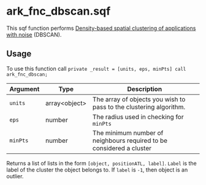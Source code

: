 # ark_fnc_dbscan.sqf

This sqf function performs [Density-based spatial clustering of applications with noise](https://en.wikipedia.org/wiki/DBSCAN) (DBSCAN). 

## Usage

To use this function call `private _result = [units, eps, minPts] call ark_fnc_dbscan;`

| Argument | Type |Description |
|-|-|-|
| `units` | array\<object\> | The array of objects you wish to pass to the clustering algorithm.
| `eps` | number | The radius used in checking for `minPts` |
| `minPts` | number | The minimum number of neighbours required to be considered a cluster |


Returns a list of lists in the form `[object, positionATL, label]`. `Label` is the label of the cluster the object belongs to. If `label` is `-1`, then object is an outlier. 